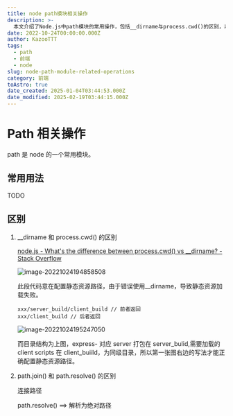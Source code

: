 ```yaml
---
title: node path模块相关操作
description: >-
  本文介绍了Node.js中path模块的常用操作，包括__dirname与process.cwd()的区别，以及path.join()和path.resolve()的差异。特别指出，__dirname和process.cwd()在使用时需注意其返回的路径差异，以免导致静态资源加载失败。同时，path.join()用于连接路径，而path.resolve()则解析为绝对路径。这些知识点对于正确配置和处理文件路径至关重要。
date: 2022-10-24T00:00:00.000Z
author: KazooTTT
tags:
  - path
  - 前端
  - node
slug: node-path-module-related-operations
category: 前端
toAstro: true
date_created: 2025-01-04T03:44:53.000Z
date_modified: 2025-02-19T03:44:15.000Z
---
```


# Path 相关操作

path 是 node 的一个常用模块。

## 常用用法

TODO

## 区别

1. \_\_dirname 和 process.cwd() 的区别

   [node.js - What's the difference between process.cwd() vs \_\_dirname? - Stack Overflow](<https://stackoverflow.com/questions/9874382/whats-the-difference-between-process-cwd-vs-dirname>)

   ![image-20221024194858508](<https://pictures.kazoottt.top/2024/04/20240407-b69c9109c55cd58f0f5920723ff9cb51.png>)

   此段代码意在配置静态资源路径，由于错误使用\_\_dirname，导致静态资源加载失败。

   ```
   xxx/server_build/client_build // 前者返回
   xxx/client_build // 后者返回
   ```

   ![image-20221024195247050](<https://pictures.kazoottt.top/2024/04/20240407-f029c7528e83b5f3cb61c09adc67d4d2.png>)

   而目录结构为上图，express- 对应 server 打包在 server_bulid,需要加载的 client scripts 在 client_buiild，为同级目录，所以第一张图右边的写法才能正确配置静态资源路径。

2. path.join() 和 path.resolve() 的区别

   连接路径

   path.resolve() ==> 解析为绝对路径

